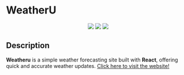 # WeatherU

<p align="center">
<a href="https://github.com/prajesh8484/WeatherU"><img src="https://img.shields.io/github/languages/code-size/prajesh8484/WeatherU"></a>
<a href="https://github.com/prajesh8484/WeatherU/commits"><img src="https://img.shields.io/github/last-commit/prajesh8484/WeatherU"></a>
<a href="https://theweatheru.vercel.app/"><img src="https://img.shields.io/website?url=https%3A%2F%2Ftheweatheru.vercel.app%2F&up_message=online&up_color=green&down_message=offline&down_color=red"></a>
</p>


## Description

**Weatheru** is a simple weather forecasting site built with **React**, offering quick and accurate weather updates.
[Click here to visit the website!](https://theweatheru.vercel.app/)
